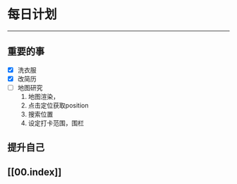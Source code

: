 
# 每日计划
---
## 重要的事
- [x]  洗衣服
- [x]  改简历
- [ ]  地图研究
      1. 地图渲染，
      2. 点击定位获取position
      3. 搜索位置
      4. 设定打卡范围，围栏



## 提升自己

  



## [[00.index]]










